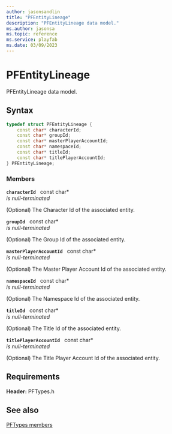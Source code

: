 ```yaml
---
author: jasonsandlin
title: "PFEntityLineage"
description: "PFEntityLineage data model."
ms.author: jasonsa
ms.topic: reference
ms.service: playfab
ms.date: 03/09/2023
---
```


# PFEntityLineage  

PFEntityLineage data model.  

## Syntax  
  
```cpp
typedef struct PFEntityLineage {  
    const char* characterId;  
    const char* groupId;  
    const char* masterPlayerAccountId;  
    const char* namespaceId;  
    const char* titleId;  
    const char* titlePlayerAccountId;  
} PFEntityLineage;  
```
  
### Members  
  
**`characterId`** &nbsp; const char*  
*is null-terminated*  
  
(Optional) The Character Id of the associated entity.
  
**`groupId`** &nbsp; const char*  
*is null-terminated*  
  
(Optional) The Group Id of the associated entity.
  
**`masterPlayerAccountId`** &nbsp; const char*  
*is null-terminated*  
  
(Optional) The Master Player Account Id of the associated entity.
  
**`namespaceId`** &nbsp; const char*  
*is null-terminated*  
  
(Optional) The Namespace Id of the associated entity.
  
**`titleId`** &nbsp; const char*  
*is null-terminated*  
  
(Optional) The Title Id of the associated entity.
  
**`titlePlayerAccountId`** &nbsp; const char*  
*is null-terminated*  
  
(Optional) The Title Player Account Id of the associated entity.
  
  
## Requirements  
  
**Header:** PFTypes.h
  
## See also  
[PFTypes members](../pftypes_members.md)  

  
  
